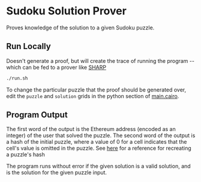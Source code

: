 # Sudoku Solution Prover

Proves knowledge of the solution to a given Sudoku puzzle.

## Run Locally

Doesn't generate a proof, but will create the trace of running the program -- which can be fed to a prover like
[SHARP](https://www.cairo-lang.org/docs/sharp.html)

```sh
./run.sh
```

To change the particular puzzle that the proof should be generated over, edit the `puzzle` and `solution` grids
in the python section of [main.cairo](./src/main.cairo#L31).

## Program Output

The first word of the output is the Ethereum address (encoded as an integer) of the user that solved the puzzle.
The second word of the output is a hash of the initial puzzle, where a value of 0 for a cell indicates that the cell's value is
omitted in the puzzle. See [here](https://github.com/starkware-libs/cairo-lang/blob/e8823212248a37cd5bf85bfb4885b89030566696/src/starkware/cairo/common/hash_chain.py)
for a reference for recreating a puzzle's hash

The program runs without error if the given solution is a valid solution, and is the solution for the given puzzle input.
